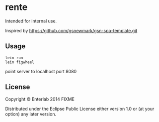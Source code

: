 # rente

Intended for internal use.

Inspired by https://github.com/gsnewmark/gsn-spa-template.git

## Usage

```
lein run
lein figwheel
```

point server to localhost port 8080

## License

Copyright © Enterlab 2014 FIXME

Distributed under the Eclipse Public License either version 1.0 or (at
your option) any later version.
